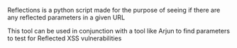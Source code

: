 Reflections is a python script made for the purpose of seeing if there are any reflected parameters in a given URL

This tool can be used in conjunction with a tool like Arjun to find parameters to test for Reflected XSS vulnerabilities
